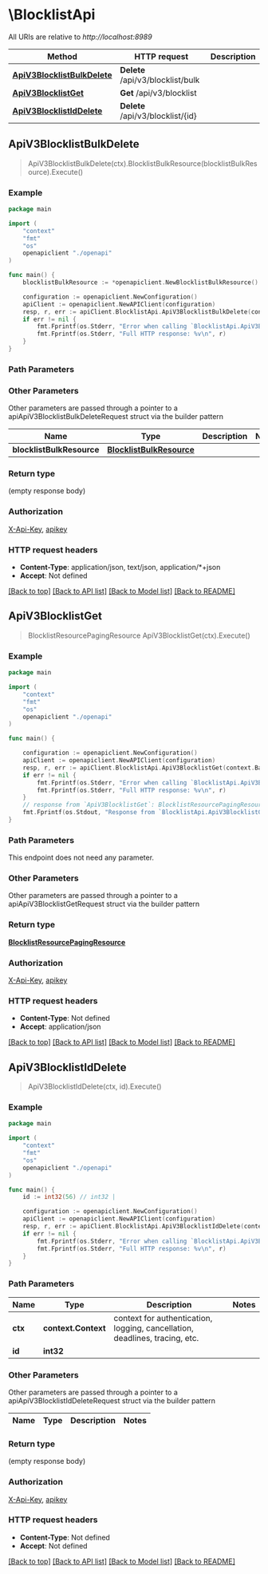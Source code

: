 # \BlocklistApi

All URIs are relative to *http://localhost:8989*

Method | HTTP request | Description
------------- | ------------- | -------------
[**ApiV3BlocklistBulkDelete**](BlocklistApi.md#ApiV3BlocklistBulkDelete) | **Delete** /api/v3/blocklist/bulk | 
[**ApiV3BlocklistGet**](BlocklistApi.md#ApiV3BlocklistGet) | **Get** /api/v3/blocklist | 
[**ApiV3BlocklistIdDelete**](BlocklistApi.md#ApiV3BlocklistIdDelete) | **Delete** /api/v3/blocklist/{id} | 



## ApiV3BlocklistBulkDelete

> ApiV3BlocklistBulkDelete(ctx).BlocklistBulkResource(blocklistBulkResource).Execute()



### Example

```go
package main

import (
    "context"
    "fmt"
    "os"
    openapiclient "./openapi"
)

func main() {
    blocklistBulkResource := *openapiclient.NewBlocklistBulkResource() // BlocklistBulkResource |  (optional)

    configuration := openapiclient.NewConfiguration()
    apiClient := openapiclient.NewAPIClient(configuration)
    resp, r, err := apiClient.BlocklistApi.ApiV3BlocklistBulkDelete(context.Background()).BlocklistBulkResource(blocklistBulkResource).Execute()
    if err != nil {
        fmt.Fprintf(os.Stderr, "Error when calling `BlocklistApi.ApiV3BlocklistBulkDelete``: %v\n", err)
        fmt.Fprintf(os.Stderr, "Full HTTP response: %v\n", r)
    }
}
```

### Path Parameters



### Other Parameters

Other parameters are passed through a pointer to a apiApiV3BlocklistBulkDeleteRequest struct via the builder pattern


Name | Type | Description  | Notes
------------- | ------------- | ------------- | -------------
 **blocklistBulkResource** | [**BlocklistBulkResource**](BlocklistBulkResource.md) |  | 

### Return type

 (empty response body)

### Authorization

[X-Api-Key](../README.md#X-Api-Key), [apikey](../README.md#apikey)

### HTTP request headers

- **Content-Type**: application/json, text/json, application/*+json
- **Accept**: Not defined

[[Back to top]](#) [[Back to API list]](../README.md#documentation-for-api-endpoints)
[[Back to Model list]](../README.md#documentation-for-models)
[[Back to README]](../README.md)


## ApiV3BlocklistGet

> BlocklistResourcePagingResource ApiV3BlocklistGet(ctx).Execute()



### Example

```go
package main

import (
    "context"
    "fmt"
    "os"
    openapiclient "./openapi"
)

func main() {

    configuration := openapiclient.NewConfiguration()
    apiClient := openapiclient.NewAPIClient(configuration)
    resp, r, err := apiClient.BlocklistApi.ApiV3BlocklistGet(context.Background()).Execute()
    if err != nil {
        fmt.Fprintf(os.Stderr, "Error when calling `BlocklistApi.ApiV3BlocklistGet``: %v\n", err)
        fmt.Fprintf(os.Stderr, "Full HTTP response: %v\n", r)
    }
    // response from `ApiV3BlocklistGet`: BlocklistResourcePagingResource
    fmt.Fprintf(os.Stdout, "Response from `BlocklistApi.ApiV3BlocklistGet`: %v\n", resp)
}
```

### Path Parameters

This endpoint does not need any parameter.

### Other Parameters

Other parameters are passed through a pointer to a apiApiV3BlocklistGetRequest struct via the builder pattern


### Return type

[**BlocklistResourcePagingResource**](BlocklistResourcePagingResource.md)

### Authorization

[X-Api-Key](../README.md#X-Api-Key), [apikey](../README.md#apikey)

### HTTP request headers

- **Content-Type**: Not defined
- **Accept**: application/json

[[Back to top]](#) [[Back to API list]](../README.md#documentation-for-api-endpoints)
[[Back to Model list]](../README.md#documentation-for-models)
[[Back to README]](../README.md)


## ApiV3BlocklistIdDelete

> ApiV3BlocklistIdDelete(ctx, id).Execute()



### Example

```go
package main

import (
    "context"
    "fmt"
    "os"
    openapiclient "./openapi"
)

func main() {
    id := int32(56) // int32 | 

    configuration := openapiclient.NewConfiguration()
    apiClient := openapiclient.NewAPIClient(configuration)
    resp, r, err := apiClient.BlocklistApi.ApiV3BlocklistIdDelete(context.Background(), id).Execute()
    if err != nil {
        fmt.Fprintf(os.Stderr, "Error when calling `BlocklistApi.ApiV3BlocklistIdDelete``: %v\n", err)
        fmt.Fprintf(os.Stderr, "Full HTTP response: %v\n", r)
    }
}
```

### Path Parameters


Name | Type | Description  | Notes
------------- | ------------- | ------------- | -------------
**ctx** | **context.Context** | context for authentication, logging, cancellation, deadlines, tracing, etc.
**id** | **int32** |  | 

### Other Parameters

Other parameters are passed through a pointer to a apiApiV3BlocklistIdDeleteRequest struct via the builder pattern


Name | Type | Description  | Notes
------------- | ------------- | ------------- | -------------


### Return type

 (empty response body)

### Authorization

[X-Api-Key](../README.md#X-Api-Key), [apikey](../README.md#apikey)

### HTTP request headers

- **Content-Type**: Not defined
- **Accept**: Not defined

[[Back to top]](#) [[Back to API list]](../README.md#documentation-for-api-endpoints)
[[Back to Model list]](../README.md#documentation-for-models)
[[Back to README]](../README.md)

